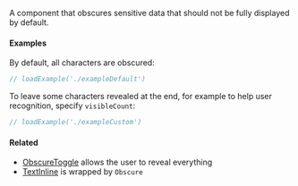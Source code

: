 A component that obscures sensitive data that should not be fully displayed by default.

#### Examples

By default, all characters are obscured:

```jsx
// loadExample('./exampleDefault')
```

To leave some characters revealed at the end, for example to help user recognition, specify `visibleCount`:

```jsx
// loadExample('./exampleCustom')
```

#### Related

- [ObscureToggle](#!/ObscureToggle) allows the user to reveal everything
- [TextInline](#!/TextInline) is wrapped by `Obscure`
